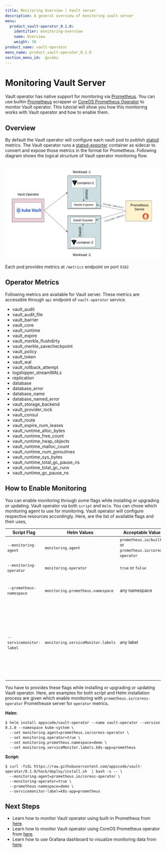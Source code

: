 ```yaml
---
title: Monitoring Overview | Vault server
description: A general overview of monitoring vault server
menu:
  product_vault-operator_0.1.0:
    identifier: monitoring-overview
    name: Overview
    weight: 30
product_name: vault-operator   
menu_name: product_vault-operator_0.1.0
section_menu_id:  guides
---
```


# Monitoring Vault Server

Vault operator has native support for monitoring via [Prometheus](https://prometheus.io/). You can use builtin [Prometheus](https://github.com/prometheus/prometheus) scrapper or [CoreOS Prometheus Operator](https://github.com/coreos/prometheus-operator) to monitor Vault operator. This tutorial will show you how this monitoring works with Vault operator and how to enable them.

## Overview

By default the Vault operator will configure each vault pod to publish [statsd](https://www.vaultproject.io/docs/configuration/telemetry.html) metrics.
The Vault operator runs a [statsd-exporter](https://github.com/kubevault/vault_exporter) container as sidecar to convert and expose those metrics in the format for Prometheus.
Following diagram shows the logical structure of Vault operator monitoring flow.

<p align="center">
  <img alt="Monitoring Structure"  src="/docs/images/vault-prometheus.jpg">
</p>

Each pod provides metrics at `/metrics` endpoint on port `9102`

## Operator Metrics

Following metrics are available for Vault server. These metrics are accessible through `api` endpoint of `vault-operator` service.

- vault_audit
- vault_audit_file
- vault_barrier
- vault_core
- vault_runtime
- vault_expire
- vault_merkle_flushdirty
- vault_merkle_savecheckpoint
- vault_policy
- vault_token
- vault_wal
- vault_rollback_attempt
- logshipper_streamWALs
- replication
- database
- database_error
- database_name
- database_named_error
- vault_storage_backend
- vault_provider_lock
- vault_consul
- vault_route
- vault_expire_num_leases
- vault_runtime_alloc_bytes
- vault_runtime_free_count
- vault_runtime_heap_objects
- vault_runtime_malloc_count
- vault_runtime_num_goroutines
- vault_runtime_sys_bytes
- vault_runtime_total_gc_pause_ns
- vault_runtime_total_gc_runs
- vault_runtime_gc_pause_ns

## How to Enable Monitoring

You can enable monitoring through some flags while installing or upgrading or updating. Vault operator via both `script` and `Helm`. You can chose which monitoring agent to use for monitoring. Vault operator will configure respective resources accordingly. Here, are the list of available flags and their uses,


|       Script Flag        |            Helm Values             |                     Acceptable Values                      |                                                         Default                                                         |                                                                                    Uses                                                                                    |
| ------------------------ | ---------------------------------- | ---------------------------------------------------------- | ----------------------------------------------------------------------------------------------------------------------- | -------------------------------------------------------------------------------------------------------------------------------------------------------------------------- |
| `--monitoring-agent`     | `monitoring.agent`                 | `prometheus.io/builtin` or `prometheus.io/coreos-operator` | `none`                                                                                                                  | Specify which monitoring agent to use for monitoring Vault operator.                                                                                                                |
| `--monitoring-operator`  | `monitoring.operator`              | `true` or `false`                                          | `false`                                                                                                                 | Specify whether to monitor Vault operator.                                                                                                                                 |
| `--prometheus-namespace` | `monitoring.prometheus.namespace`  | any namespace                                              | same namespace as Vault operator                                                                                        | Specify the namespace where Prometheus server is running or will be deployed                                                                                               |
| `--servicemonitor-label` | `monitoring.serviceMonitor.labels` | any label                                                  | For Helm installation, `app: <generated app name>` and `release: <release name>`. For script installation, `app: vault-operator` | Specify the labels for ServiceMonitor. Prometheus crd will select ServiceMonitor using these labels. Only usable when monitoring agent is `prometheus.io/coreos-operator`. |

You have to provides these flags while installing or upgrading or updating Vault operator. Here, are examples for both script and Helm installation process are given which enable monitoring with `prometheus.io/coreos-operator` Prometheuse server for `operator` metrics.

**Helm:**
```console
$ helm install appscode/vault-operator --name vault-operator --version 0.1.0 --namespace kube-system \
  --set monitoring.agent=prometheus.io/coreos-operator \
  --set monitoring.operator=true \
  --set monitoring.prometheus.namespace=demo \
  --set monitoring.serviceMonitor.labels.k8s-app=prometheus
```

**Script:**
```console
$ curl -fsSL https://raw.githubusercontent.com/appscode/vault-operator/0.1.0/hack/deploy/install.sh  | bash -s -- \
  --monitoring-agent=prometheus.io/coreos-operator \
  --monitoring-operator=true \
  --prometheus-namespace=demo \
  --servicemonitor-label=k8s-app=prometheus
```

## Next Steps

- Learn how to monitor Vault operator using built-in Prometheus from [here](/docs/guides/monitoring/builtin.md).
- Learn how to monitor Vault operator using CoreOS Prometheus operator from [here](/docs/guides/monitoring/coreos.md).
- Learn how to use Grafana dashboard to visualize monitoring data from [here](/docs/guides/monitoring/grafana.md).
